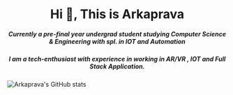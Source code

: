 # <h1 align="center">Hi 👋, This is Arkaprava</h1>

<h5 align="center">Currently a pre-final year undergrad student studying Computer Science & Engineering with spl. in IOT and Automation</h5>

<h5 align="center">I am a tech-enthusiast with experience in working in AR/VR , IOT and Full Stack Application.</h5>

![Arkaprava's GitHub stats](https://github-readme-streak-stats.herokuapp.com/?user=arkagme&theme=dark&hide_border=false)<br/>
